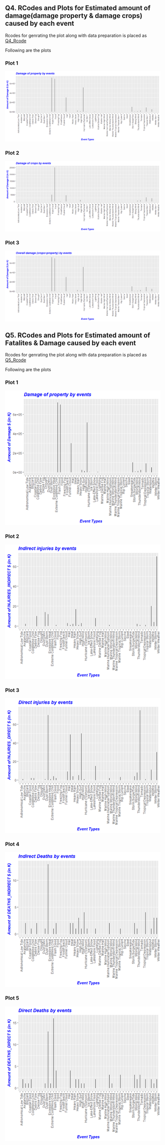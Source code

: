 ## Q4. RCodes and Plots for Estimated amount of damage(damage property & damage crops) caused by each event

Rcodes for genrating the plot along with data preparation is placed as [Q4_Rcode](Q4_Plot.R)

Following are the plots

### Plot 1


![plot for Amount of damaged property by Events ](Q4_Plot1.png) 


### Plot 2

![plot for Amount of damaged crop by Events ](Q4_Plot2.png) 


### Plot 3

![plot for Amount of Overall damage (crop plus property) by Events ](Q4_Plot3.png) 


## Q5. RCodes and Plots for Estimated amount of Fatalites & Damage caused by each event

Rcodes for genrating the plot along with data preparation is placed as [Q5_Rcode](Q5_Plot.R)

Following are the plots


### Plot 1

![plot for Amount of damaged property by Events ](Q5_Plot-1.png) 

### Plot 2

![plot for Amount of Indirect Injuries  by Events ](Q5_Plot-2.png) 

### Plot 3

![plot for Amount of Direct Injuries  by Events ](Q5_Plot-3.png) 

### Plot 4

![plot for Amount of Indirect Deaths  by Events ](Q5_Plot-4.png) 

### Plot 5

![plot for Amount of Direct Deaths  by Events ](Q5_Plot-5.png) 
